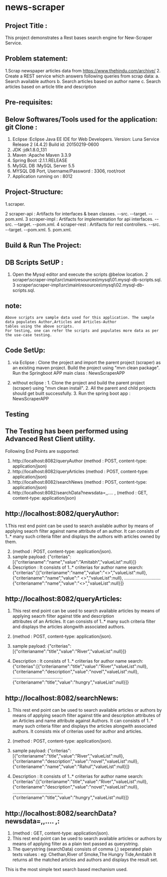 # news-scraper
Project Title : 
----------------
  This project demonstrates a Rest bases search engine for New-Scraper Service.
	
Problem statement:
-------------------
 1.Scrap newspaper articles data from https://www.thehindu.com/archive/
 2. Create a REST service which answers following queries from scrap data:
	a. Search available authors
	b. Search articles based on author name
	c. Search articles based on article title and description

Pre-requisites:
-----------------
Below Softwares/Tools used for the application:
git Clone :
-----------
1. Eclipse :Eclipse Java EE IDE for Web Developers.
            Version: Luna Service Release 2 (4.4.2)
            Build id: 20150219-0600
2. JDK     :jdk1.8.0_131
3. Maven   :Apache Maven 3.3.9
4. Spring Boot :2.1.1.RELEASE
5. MySQL DB    :MySQL Server 5.5
6. MYSQL DB Port, Username/Password : 3306, root/root
7. Application running on : 8012

Project-Structure:
-----------------
 1.scraper.
 
 2 scraper-api  : Artifacts for interfaces & bean classes.
     --src.
     --target.
     --pom.xml.
 3 scraper-impl : Artifacts for implementation for api interfaces.
     --src.
     --target.
     --pom.xml.
 4 scraper-rest :  Artifacts for rest controllers.
     --src.
     --target.
     --pom.xml.
 5. pom.xml.
   
Build & Run The Project:
------------------------

DB Scripts SetUP :
------------------
  1. Open the Mysql editor and execute the scripts  @below location.
  2 scraper\scraper-impl\src\main\resources\mysql\01.mysql-db-scripts.sql.
  3 scraper\scraper-impl\src\main\resources\mysql\02.mysql-db-scripts.sql.
    
   note:
   ------
    Above scripts are sample data used for this application. The sample data populates Author,Articles and Articles-Author
    tables using the above scripts.
    For testing, one can refer the scripts and populates more data as per the use-case testing.
    
Code SetUp:
------------
1. via Eclipse : 
  Clone the project and import the parent project (scraper) as an existing maven project.
  Build the project using "mvn clean package".
  Run the Springboot APP main class : NewsScraperAPP

2. without eclipse : 1. Clone the project and build the parent project (scraper) using "mvn clean install".
                     2. All the parent and child projects should get built successfully.
		     3. Run the spring boot app : NewsScraperAPP

Testing
-------------------

The Testing has been performed using Advanced Rest Client utility.
------------------------------------------------------------------
Following End Points are supported:
1. http://localhost:8082/queryAuthor      (method : POST, content-type: application/json)
2. http://localhost:8082/queryArticles    (method : POST, content-type: application/json)
3. http://localhost:8082/searchNews       (method : POST, content-type: application/json)
4. http://localhost:8082/searchData?newsdata=<searchTxt1>,<searchTxt2>,<searchTxt3>.... ,<searchTxtN> (method : GET, content-type: application/json)

http://localhost:8082/queryAuthor:  
---------------
1.This rest end point can be used to search available author by means of applying seacrh filter against name attribute of an author.
  It can consists of 1..* many such criteria filter and displays the authors with articles owned by them.

2. (method : POST, content-type: application/json).
3. sample payload: {"criterias":[{"criterianame":"name","value":"Amitabh","valueList":null}]}
4. Description   :  It consists of 1..* criiterias for author name search:
                {"criterias":[{"criterianame":"name","value":"<<text1>>","valueList":null},
	                      {"criterianame":"name","value":" <<text2>>","valueList":null},
	                      .............................
	                      {"criterianame":"name","value":"<<textN>>","valueList":null}]}
	
http://localhost:8082/queryArticles:
------
1. This rest end point can be used to search available articles by means of applying seacrh filter against title and description  
   attributes of an Articles.
   It can consists of 1..* many such criteria filter and displays the articles alongwith associated authors.
   
2. (method : POST, content-type: application/json).
3. sample payload: {"criterias":[{"criterianame":"title","value":"River","valueList":null}]}
4. Description   :  It consists of 1..* criiterias for author name search:
                {"criterias":[{"criterianame":"title","value":"River","valueList":null}, 
		              {"criterianame":"description","value":"novel","valueList":null},
			      ........................................
			      {"criterianame":"title","value":"hungry","valueList":null}]}


http://localhost:8082/searchNews:
------
1. This rest end point can be used to search available articles or authors by means of applying seacrh filter against title and 
   description attributes of an Articles and name attribute against Authors.
   It can consists of 1..* many such criteria filter and displays the articles alongwith associated authors.
   It consists mix of criterias used for author and articles.

2. (method : POST, content-type: application/json).
3. sample payload: {"criterias":[{"criterianame":"title","value":"River","valueList":null},
                              {"criterianame":"description","value":"novel","valueList":null},
			      {"criterianame":"name","value":"Rahul","valueList":null}]}

4. Description   :  It consists of 1..* criiterias for author name search:
                {"criterias":[{"criterianame":"title","value":"River","valueList":null}, 
		              {"criterianame":"description","value":"novel","valueList":null},
			      ........................................
			      {"criterianame":"title","value":"hungry","valueList":null}]}

http://localhost:8082/searchData?newsdata=<searchTxt1>,<searchTxt2>,<searchTxt3>.... ,<searchTxtN>:
-----------
1. (method : GET, content-type: application/json).
2. This rest end point can be used to search available articles or authors by means of applying filter as a plain text passed as 
   querystring.
3. The querystring (searchData) consists of comma (,) seperated plain texts values : eg: Chethan,River of Smoke,The Hungry Tide,Amitabh
   It returns all the matched articles and authors and displays the result set.

This is the most simple text search based mechanism used.
